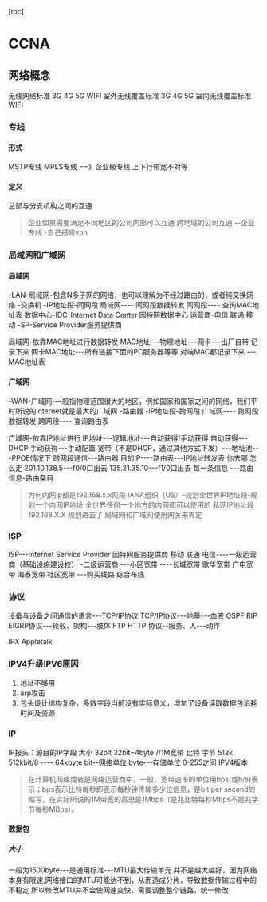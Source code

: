 [toc]
# CCNA

## 网络概念
无线网络标准 3G 4G 5G WIFI
室外无线覆盖标准 3G 4G 5G
室内无线覆盖标准 WIFI

### 专线
#### 形式
MSTP专线
MPLS专线
==》企业级专线
上下行带宽不对等

#### 定义
总部与分支机构之间的互通

>企业如果需要满足不同地区的公司内部可以互通
跨地域的公司互通
--企业专线
-自己搭建vpn

### 局域网和广域网
#### 局域网
-LAN-局域网-包含N多子网的网络，也可以理解为不经过路由的，或者纯交换网络
-交换机
-IP地址段-同网段
局域网---- 同网段数据转发
同网段---- 查询MAC地址表
数据中心-IDC-Internet Data Center 因特网数据中心
运营商-电信 联通 移动 -SP-Service Provider服务提供商


局域网-依靠MAC地址进行数据转发
MAC地址---物理地址---网卡---出厂自带
记录下来 网卡MAC地址---所有链接下面的PC服务器等等 对端MAC都记录下来 ---MAC地址表

#### 广域网
-WAN-广域网-一般指物理范围很大的地区，例如国家和国家之间的网络，我们平时所说的internet就是最大的广域网
-路由器
-IP地址段-跨网段
广域网---- 跨网段数据转发
跨网段---- 查询路由表

广域网-依靠IP地址进行
IP地址---逻辑地址---自动获得/手动获得
自动获得---DHCP 手动获得---手动配置
宽带（不是DHCP，通过其他方式下发）---地址池---PPOE情况下
跨网段通信---路由器
目的IP----路由表---IP地址转发表
你去哪  怎么走
201.10.138.5---f0/0口出去
135.21.35.10---f1/0口出去
每一条信息 ---路由信息-路由条目

>为何内网ip都是192.168.x.x网段
IANA组织（US）-规划全世界IP地址段-规划一个内网IP地址 全世界任何一个地方的内网都可以使用的 私网IP地址段 
192.168.X.X 规划进去了
局域网和广域网使用网关来界定

### ISP
ISP---Internet Service Provider
因特网服务提供商
移动 联通 电信----一级运营商（基础设施建设权）
-二级运营商
---小区宽带 ----长城宽带 歌华宽带  广电宽带 海泰宽带
社区宽带 ---购买线路 综合布线

### 协议
设备与设备之间通信的语言---TCP/IP协议
TCP/IP协议---地基---血液
OSPF RIP EIGRP协议---轮毂、架构---肢体
FTP HTTP 协议--服务、人---动作

IPX Appletalk

### IPV4升级IPV6原因
1. 地址不够用
2. arp攻击
3. 包头设计结构复杂，多数字段当前没有实际意义，增加了设备读取数据包消耗时间及资源 

### IP
IP报头：源目的IP字段
大小 32bit
32bit=4byte  //1M宽带
比特 字节
512k
512kbit/8 ---- 64kbyte
bit--网络单位
byte---存储单位
0-255之间
IPV4版本

>在计算机网络或者是网络运营商中，一般，宽带速率的单位用bps(或b/s)表示；bps表示比特每秒即表示每秒钟传输多少位信息，是bit per second的缩写。在实际所说的1M带宽的意思是1Mbps（是兆比特每秒Mbps不是兆字节每秒MBps）。

#### 数据包
##### 大小
一般为1500byte---是通用标准---MTU最大传输单元
并不是越大越好，因为网络本身有限速,网络接口的MTU可能达不到，从而造成分片，导致数据传输过程中的不稳定
所以修改MTU并不会使网速变快，需要调整整个链路，统一修改





















